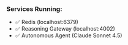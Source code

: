 ### **Services Running:**

- ✅ Redis (localhost:6379)
- ✅ Reasoning Gateway (localhost:4002)
- ✅ Autonomous Agent (Claude Sonnet 4.5)
